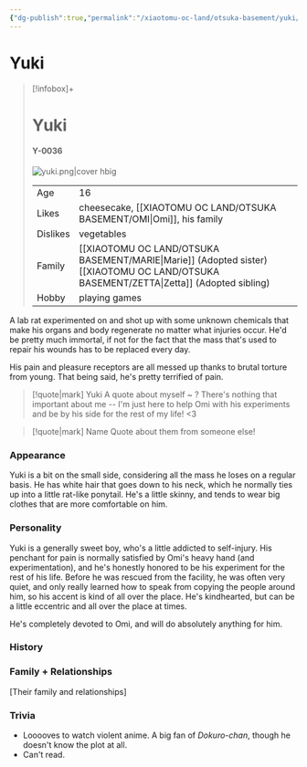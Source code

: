 ```yaml
---
{"dg-publish":true,"permalink":"/xiaotomu-oc-land/otsuka-basement/yuki/"}
---
```


# Yuki
> [!infobox]+
> # Yuki 
> #### Y-0036
> ![yuki.png|cover hbig](/img/user/attachments/yuki.png)
>
> |  |  |
> | ---- | ---- |
> | Age | 16 |
> | Likes | cheesecake, [[XIAOTOMU OC LAND/OTSUKA BASEMENT/OMI\|Omi]], his family |
> | Dislikes | vegetables |
> | Family | [[XIAOTOMU OC LAND/OTSUKA BASEMENT/MARIE\|Marie]] (Adopted sister)<br>[[XIAOTOMU OC LAND/OTSUKA BASEMENT/ZETTA\|Zetta]] (Adopted sibling) |
> | Hobby | playing games |

A lab rat experimented on and shot up with some unknown chemicals that make his organs and body regenerate no matter what injuries occur. He'd be pretty much immortal, if not for the fact that the mass that's used to repair his wounds has to be replaced every day.

His pain and pleasure receptors are all messed up thanks to brutal torture from young. That being said, he's pretty terrified of pain.


> [!quote|mark] Yuki
> A quote about myself ~ ? There's nothing that important about me -- I'm just here to help Omi with his experiments and be by his side for the rest of my life! <3

> [!quote|mark] Name
> Quote about them from someone else!

### Appearance
Yuki is a bit on the small side, considering all the mass he loses on a regular basis. He has white hair that goes down to his neck, which he normally ties up into a little rat-like ponytail. He's a little skinny, and tends to wear big clothes that are more comfortable on him.

### Personality
Yuki is a generally sweet boy, who's a little addicted to self-injury. His penchant for pain is normally satisfied by Omi's heavy hand (and experimentation), and he's honestly honored to be his experiment for the rest of his life. Before he was rescued from the facility, he was often very quiet, and only really learned how to speak from copying the people around him, so his accent is kind of all over the place. He's kindhearted, but can be a little eccentric and all over the place at times. 

He's completely devoted to Omi, and will do absolutely anything for him.

### History


### Family + Relationships
[Their family and relationships]

### Trivia
- Looooves to watch violent anime. A big fan of *Dokuro-chan*, though he doesn't know the plot at all.
- Can't read.
